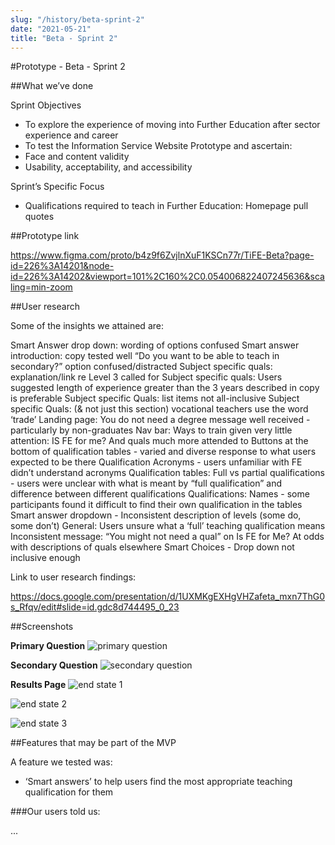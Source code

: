 ```yaml
---
slug: "/history/beta-sprint-2"
date: "2021-05-21"
title: "Beta - Sprint 2"
---
```


#Prototype - Beta - Sprint 2

##What we’ve done

Sprint Objectives

- To explore the experience of moving into Further Education after sector experience and career
- To test the Information Service Website Prototype and ascertain:
- Face and content validity
- Usability, acceptability, and accessibility

Sprint’s Specific Focus

- Qualifications required to teach in Further Education: Homepage pull quotes

##Prototype link

https://www.figma.com/proto/b4z9f6ZvjlnXuF1KSCn77r/TiFE-Beta?page-id=226%3A14201&node-id=226%3A14202&viewport=101%2C160%2C0.054006822407245636&scaling=min-zoom

##User research

Some of the insights we attained are:

Smart Answer drop down: wording of options confused
Smart answer introduction: copy tested well
“Do you want to be able to teach in secondary?” option confused/distracted
Subject specific quals: explanation/link re Level 3 called for
Subject specific quals: Users suggested length of experience greater than the 3 years described in copy is preferable
Subject specific Quals: list items not all-inclusive
Subject specific Quals: (& not just this section) vocational teachers use the word ‘trade’
Landing page: You do not need a degree message well received - particularly by non-graduates
Nav bar: Ways to train given very little attention: IS FE for me? And quals much more attended to
Buttons at the bottom of qualification tables - varied and diverse response to what users expected to be there
Qualification Acronyms - users unfamiliar with FE didn’t understand acronyms
Qualification tables: Full vs partial qualifications - users were unclear with what is meant by “full qualification” and difference between different qualifications
Qualifications: Names - some participants found it difficult to find their own qualification in the tables
Smart answer dropdown - Inconsistent description of levels (some do, some don’t)
General: Users unsure what a ‘full’ teaching qualification means
Inconsistent message: “You might not need a qual” on Is FE for Me? At odds with descriptions of quals elsewhere
Smart Choices - Drop down not inclusive enough

Link to user research findings:

https://docs.google.com/presentation/d/1UXMKgEXHgVHZafeta_mxn7ThG0s_Rfqv/edit#slide=id.gdc8d744495_0_23

##Screenshots

**Primary Question**
![primary question](/images/beta-sprint-2/Smart-Answers-1.png)


**Secondary Question**
![secondary question](/images/beta-sprint-2/Smart-Answers-2.png)

**Results Page**
![end state 1](/images/beta-sprint-2/Smart-Answers-3.png)

![end state 2](/images/beta-sprint-2/Smart-Answers-4.png)

![end state 3](/images/beta-sprint-2/Smart-Answers-5.png)



##Features that may be part of the MVP

A feature we tested was:

- ‘Smart answers’ to help users find the most appropriate teaching qualification for them

###Our users told us:

...
